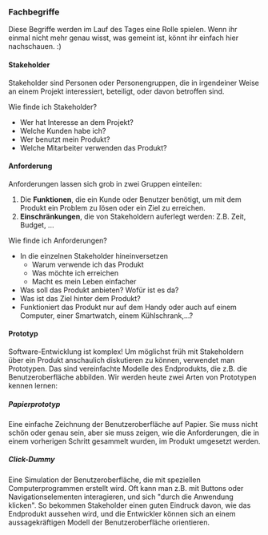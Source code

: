 ### Fachbegriffe

Diese Begriffe werden im Lauf des Tages eine Rolle spielen. Wenn ihr einmal nicht mehr genau
wisst, was gemeint ist, könnt ihr einfach hier nachschauen. :)

#### Stakeholder

Stakeholder sind Personen oder Personengruppen, die in irgendeiner Weise an einem Projekt
interessiert, beteiligt, oder davon betroffen sind.

Wie finde ich Stakeholder?

- Wer hat Interesse an dem Projekt?
- Welche Kunden habe ich?
- Wer benutzt mein Produkt?
- Welche Mitarbeiter verwenden das Produkt?

#### Anforderung

Anforderungen lassen sich grob in zwei Gruppen einteilen:

1. Die **Funktionen**, die ein Kunde oder Benutzer benötigt, um mit dem Produkt ein Problem zu lösen
   oder ein Ziel zu erreichen.
2. **Einschränkungen**, die von Stakeholdern auferlegt werden: Z.B. Zeit, Budget, ...

Wie finde ich Anforderungen?

- In die einzelnen Stakeholder hineinversetzen
    - Warum verwende ich das Produkt
    - Was möchte ich erreichen
    - Macht es mein Leben einfacher
- Was soll das Produkt anbieten? Wofür ist es da?
- Was ist das Ziel hinter dem Produkt?
- Funktioniert das Produkt nur auf dem Handy oder auch auf einem Computer, einer Smartwatch, einem Kühlschrank,...?


#### Prototyp

Software-Entwicklung ist komplex! Um möglichst früh mit Stakeholdern über ein Produkt anschaulich diskutieren
zu können, verwendet man Prototypen. Das sind vereinfachte Modelle des Endprodukts, die z.B. die
Benutzeroberfläche abbilden. Wir werden heute zwei Arten von Prototypen kennen lernen:

##### Papierprototyp

Eine einfache Zeichnung der Benutzeroberfläche auf Papier. Sie muss nicht schön
oder genau sein, aber sie muss zeigen, wie die Anforderungen, die in einem
vorherigen Schritt gesammelt wurden, im Produkt umgesetzt werden.

##### Click-Dummy

Eine Simulation der Benutzeroberfläche, die mit speziellen Computerprogrammen erstellt wird. Oft
kann man z.B. mit Buttons oder Navigationselementen interagieren, und sich "durch die Anwendung
klicken". So bekommen Stakeholder einen guten Eindruck davon, wie das Endprodukt aussehen wird,
und die Entwickler können sich an einem aussagekräftigen Modell der Benutzeroberfläche
orientieren.
